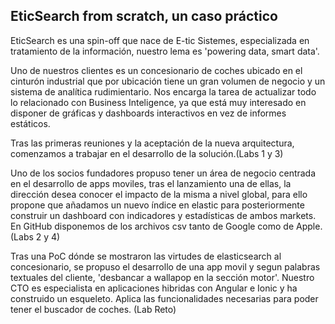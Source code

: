 ## EticSearch from scratch, un caso práctico

EticSearch es una spin-off que nace de E-tic Sistemes, especializada en tratamiento de la información, nuestro lema es 'powering data, smart data'.

Uno de nuestros clientes es un concesionario de coches ubicado en el cinturón industrial que por ubicación tiene un gran volumen de negocio y un sistema de analítica rudimientario. Nos encarga la tarea de actualizar todo lo relacionado con Business Inteligence, ya que está muy interesado en disponer de gráficas y dashboards interactivos en vez de informes estáticos. 

Tras las primeras reuniones y la aceptación de la nueva arquitectura, comenzamos a trabajar en el desarrollo de la solución.(Labs 1 y 3)

Uno de los socios fundadores propuso tener un área de negocio centrada en el desarrollo de apps moviles, tras el lanzamiento una de ellas, la dirección desea conocer el impacto de la misma a nivel global, para ello propone que añadamos un nuevo índice en elastic para posteriormente construir un dashboard con indicadores y estadísticas de ambos markets.
En GitHub disponemos de los archivos csv tanto de Google como de Apple. (Labs 2 y 4)

Tras una PoC dónde se mostraron las virtudes de elasticsearch al concesionario, se propuso el desarrollo de una app movil y segun palabras textuales del cliente, 'desbancar a wallapop en la sección motor'.
Nuestro CTO es especialista en aplicaciones hibridas con Angular e Ionic y ha construido un esqueleto. Aplica las funcionalidades necesarias para poder tener el buscador de coches. (Lab Reto)
